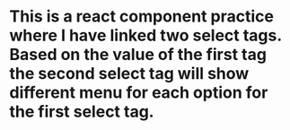 # This is a react component practice where I have linked two select tags. Based on the value of the first tag the second select tag will show different menu for each option for the first select tag.
